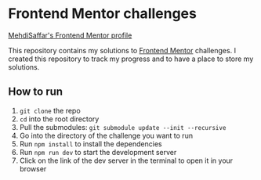 # Frontend Mentor challenges

[MehdiSaffar's Frontend Mentor profile](https://www.frontendmentor.io/profile/MehdiSaffar)

This repository contains my solutions to [Frontend Mentor](https://www.frontendmentor.io) challenges. I created this repository to track my progress and to have a place to store my solutions.


## How to run

1. `git clone` the repo
2. `cd` into the root directory
3. Pull the submodules: `git submodule update --init --recursive`
4. Go into the directory of the challenge you want to run
5. Run `npm install` to install the dependencies 
6. Run `npm run dev` to start the development server
7. Click on the link of the dev server in the terminal to open it in your browser
